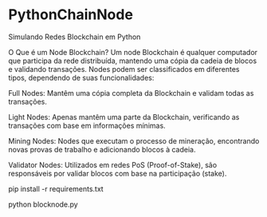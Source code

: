 # PythonChainNode
Simulando Redes Blockchain em Python

O Que é um Node Blockchain?
Um node Blockchain é qualquer computador que participa da rede distribuída, mantendo uma cópia da cadeia de blocos e validando transações. Nodes podem ser classificados em diferentes tipos, dependendo de suas funcionalidades:

Full Nodes: Mantêm uma cópia completa da Blockchain e validam todas as transações.

Light Nodes: Apenas mantêm uma parte da Blockchain, verificando as transações com base em informações mínimas.

Mining Nodes: Nodes que executam o processo de mineração, encontrando novas provas de trabalho e adicionando blocos à cadeia.

Validator Nodes: Utilizados em redes PoS (Proof-of-Stake), são responsáveis por validar blocos com base na participação (stake).

pip install -r requirements.txt

python blocknode.py
